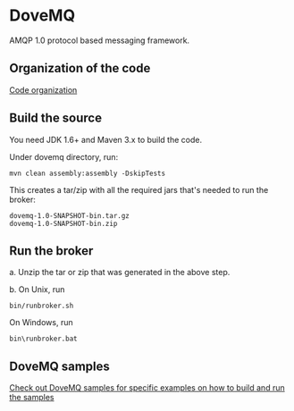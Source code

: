 DoveMQ
======

AMQP 1.0 protocol based messaging framework.

Organization of the code
------------------------

[Code organization](https://github.com/tejdas/dovemq-amqp/blob/master/CODE_ORGANIZATION.md)


Build the source
----------------

You need JDK 1.6+ and Maven 3.x to build the code.

Under dovemq directory, run:

    mvn clean assembly:assembly -DskipTests

This creates a tar/zip with all the required jars that's needed to run the broker:

    dovemq-1.0-SNAPSHOT-bin.tar.gz
    dovemq-1.0-SNAPSHOT-bin.zip

Run the broker
--------------

a. Unzip the tar or zip that was generated in the above step.

b. On Unix, run

    bin/runbroker.sh

  On Windows, run
  
    bin\runbroker.bat

DoveMQ samples
--------------

[Check out DoveMQ samples for specific examples on how to build and run the samples](https://github.com/tejdas/dovemq-amqp/blob/master/README_SAMPLES.md)
